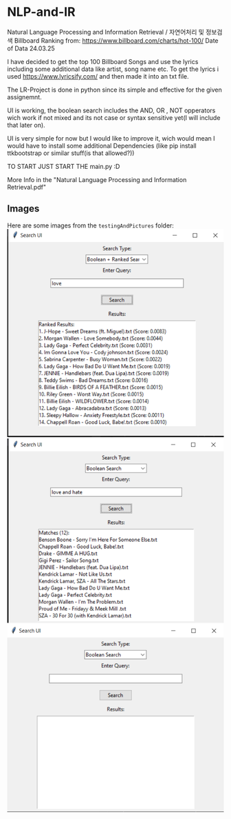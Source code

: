 # NLP-and-IR
Natural Language Processing and Information Retrieval / 자연어처리 및 정보검색
Billboard Ranking from: https://www.billboard.com/charts/hot-100/
Date of Data 24.03.25


I have decided to get the top 100 Billboard Songs and use the lyrics including some additional data like artist, song name etc.
To get the lyrics i used https://www.lyricsify.com/ and then made it into an txt file.

The LR-Project is done in python since its simple and effective for the given assignemnt.




UI is working, the boolean search includes the AND, OR , NOT opperators wich work if not mixed and its not case or syntax sensitive yet(I will include that later on).

UI is very simple for now but I would like to improve it, wich would mean I would have to install some additional Dependencies (like pip install ttkbootstrap or similar stuff(is that allowed?))

TO START JUST START THE main.py :D 

More Info in the "Natural Language Processing and Information Retrieval.pdf"

## Images

Here are some images from the `testingAndPictures` folder:
![Image 1](testingAndPictures/loveRankedSearch.PNG)
![Image 2](testingAndPictures/andBooleanSearch.PNG)
![Image 3](testingAndPictures/emptySearchUI.PNG)
